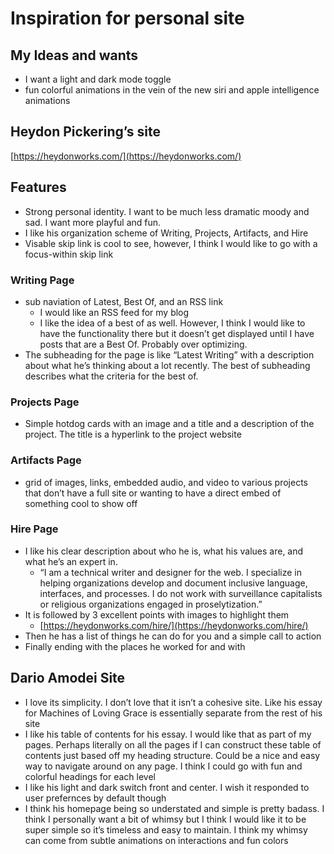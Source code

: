 # Inspiration for personal site

## My Ideas and wants

- I want a light and dark mode toggle
- fun colorful animations in the vein of the new siri and apple intelligence animations

## Heydon Pickering’s site

[https://heydonworks.com/](https://heydonworks.com/)

## Features

- Strong personal identity. I want to be much less dramatic moody and sad. I want more playful and fun. 
- I like his organization scheme of Writing, Projects, Artifacts, and Hire
- Visable skip link is cool to see, however, I think I would like to go with a focus-within skip link 

### Writing Page

- sub naviation of Latest, Best Of, and an RSS link
  - I would like an RSS feed for my blog
  - I like the idea of a best of as well. However, I think I would like to have the functionality there but it doesn’t get displayed until I have posts that are a Best Of. Probably over optimizing.
- The subheading for the page is like “Latest Writing” with a description about what he’s thinking about a lot recently. The best of subheading describes what the criteria for the best of.

### Projects Page

- Simple hotdog cards with an image and a title and a description of the project. The title is a hyperlink to the project website

### Artifacts Page

- grid of images, links, embedded audio, and video to various projects that don’t have a full site or wanting to have a direct embed of something cool to show off

### Hire Page

- I like his clear description about who he is, what his values are, and what he’s an expert in.
  - “I am a technical writer and designer for the web. I specialize in helping organizations develop and document inclusive language, interfaces, and processes. I do not work with surveillance capitalists or religious organizations engaged in proselytization.”
- It is followed by 3 excellent points with images to highlight them
  - [https://heydonworks.com/hire/](https://heydonworks.com/hire/)
- Then he has a list of things he can do for you and a simple call to action
- Finally ending with the places he worked for and with

## Dario Amodei Site

- I love its simplicity. I don’t love that it isn’t a cohesive site. Like his essay for Machines of Loving Grace is essentially separate from the rest of his site
- I like his table of contents for his essay. I would like that as part of my pages. Perhaps literally on all the pages if I can construct these table of contents just based off my heading structure. Could be a nice and easy way to navigate around on any page. I think I could go with fun and colorful headings for each level
- I like his light and dark switch front and center. I wish it responded to user prefernces by default though
- I think his homepage being so understated and simple is pretty badass. I think I personally want a bit of whimsy but I think I would like it to be super simple so it’s timeless and easy to maintain. I think my whimsy can come from subtle animations on interactions and fun colors